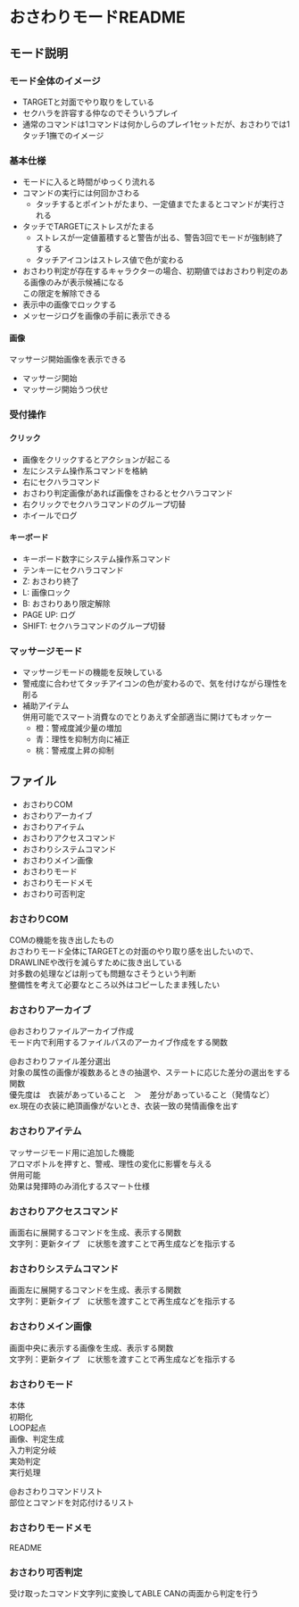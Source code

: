 # おさわりモードREADME
## モード説明
### モード全体のイメージ
- TARGETと対面でやり取りをしている    
- セクハラを許容する仲なのでそういうプレイ    
- 通常のコマンドは1コマンドは何かしらのプレイ1セットだが、おさわりでは1タッチ1撫でのイメージ

### 基本仕様
- モードに入ると時間がゆっくり流れる
- コマンドの実行には何回かさわる
    - タッチするとポイントがたまり、一定値までたまるとコマンドが実行される
- タッチでTARGETにストレスがたまる
    - ストレスが一定値蓄積すると警告が出る、警告3回でモードが強制終了する
    - タッチアイコンはストレス値で色が変わる
- おさわり判定が存在するキャラクターの場合、初期値ではおさわり判定のある画像のみが表示候補になる    
この限定を解除できる
- 表示中の画像でロックする
- メッセージログを画像の手前に表示できる

#### 画像
マッサージ開始画像を表示できる
- マッサージ開始
- マッサージ開始うつ伏せ

### 受付操作

#### クリック
- 画像をクリックするとアクションが起こる
- 左にシステム操作系コマンドを格納
- 右にセクハラコマンド
- おさわり判定画像があれば画像をさわるとセクハラコマンド
- 右クリックでセクハラコマンドのグループ切替
- ホイールでログ

#### キーボード
- キーボード数字にシステム操作系コマンド
- テンキーにセクハラコマンド
- Z: おさわり終了
- L: 画像ロック
- B: おさわりあり限定解除
- PAGE UP: ログ
- SHIFT: セクハラコマンドのグループ切替

### マッサージモード
- マッサージモードの機能を反映している
- 警戒度に合わせてタッチアイコンの色が変わるので、気を付けながら理性を削る
- 補助アイテム  
    併用可能でスマート消費なのでとりあえず全部適当に開けてもオッケー
    - 橙：警戒度減少量の増加
    - 青：理性を抑制方向に補正
    - 桃：警戒度上昇の抑制

## ファイル
- おさわりCOM
- おさわりアーカイブ
- おさわりアイテム
- おさわりアクセスコマンド
- おさわりシステムコマンド
- おさわりメイン画像
- おさわりモード
- おさわりモードメモ
- おさわり可否判定

### おさわりCOM

COMの機能を抜き出したもの   
おさわりモード全体にTARGETとの対面のやり取り感を出したいので、DRAWLINEや改行を減らすために抜き出している    
対多数の処理などは削っても問題なさそうという判断    
整備性を考えて必要なところ以外はコピーしたまま残したい  

### おさわりアーカイブ

@おさわりファイルアーカイブ作成     
モード内で利用するファイルパスのアーカイブ作成をする関数

@おさわりファイル差分選出   
対象の属性の画像が複数あるときの抽選や、ステートに応じた差分の選出をする関数    
優先度は　衣装があっていること　＞　差分があっていること（発情など）    
ex.現在の衣装に絶頂画像がないとき、衣装一致の発情画像を出す     

### おさわりアイテム

マッサージモード用に追加した機能    
アロマボトルを押すと、警戒、理性の変化に影響を与える    
併用可能    
効果は発揮時のみ消化するスマート仕様    

### おさわりアクセスコマンド

画面右に展開するコマンドを生成、表示する関数    
文字列：更新タイプ　に状態を渡すことで再生成などを指示する  

### おさわりシステムコマンド

画面左に展開するコマンドを生成、表示する関数    
文字列：更新タイプ　に状態を渡すことで再生成などを指示する  

### おさわりメイン画像

画面中央に表示する画像を生成、表示する関数  
文字列：更新タイプ　に状態を渡すことで再生成などを指示する  

### おさわりモード

本体    
初期化  
LOOP起点    
画像、判定生成  
入力判定分岐    
実効判定    
実行処理    

@おさわりコマンドリスト     
部位とコマンドを対応付けるリスト

### おさわりモードメモ

README

### おさわり可否判定

受け取ったコマンド文字列に変換してABLE CANの両面から判定を行う
